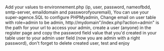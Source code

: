 Add your values to environnement.php (ip, user, password, nameofbdd, smtp-server, emaildomain and passworofyouremail),
You can use your super-agence.SQL to configure PHPMyadmin,
Change email on user table with role=admin to be admin,
http://mydomain"/index.php?action=admin" is the path for your url to access your admin,
create a user (anyone) in the register page and copy the password field value that you'd created in your table user to your admin user field (now you are admin with a right password),
don't forget to delete created user,
test and enjoy
